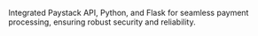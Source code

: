 Integrated Paystack API, Python, and Flask for seamless payment processing, ensuring robust security and reliability.
